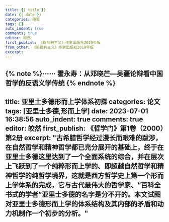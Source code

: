 ```yaml
---
title: {{ title }}
date: {{ date }}
categories: 随笔
tags: []
auto_indent: true
comments: true
editor: 皎然
first_publish: 《新批判主义》作家出版社2019年版
from_other: 《新批判主义》作家出版社2019年版
excerpt:
---
```

{% note %}⋯⋯
霍永寿：从邓晓芒—吴疆论辩看中国哲学的反语义学传统
{% endnote %}
---
title: 亚里士多德形而上学体系初探
categories: 论文
tags: [亚里士多德,形而上学]
date: 2023-07-01 16:38:56
auto_indent: true
comments: true
editor: 皎然
first_publish: 《哲学门》第1卷（2000）第2册
excerpt: "古希腊哲学经过漫长而艰难的跋涉，在自然哲学和精神哲学都已充分展开的基础上，终于在亚里士多德这里达到了一个全面系统的综合，并在层次上飞跃到了一个纯粹形而上学的、即超越自然哲学和精神哲学的纯哲学境界，这就是西方哲学史上第一个形而上学体系的完成，它与古代最伟大的哲学家、“百科全书式的学者”亚里士多德的名字是分不开的。本文试图对亚里士多德形而上学的体系结构及其内部的矛盾和动力机制作一个初步的分析。"
---
